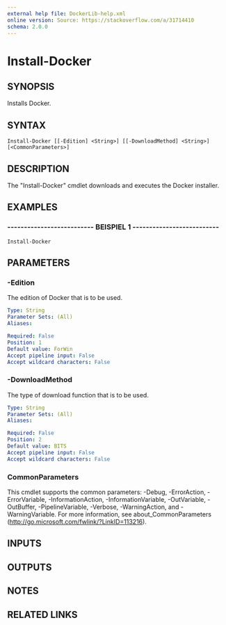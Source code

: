 ```yaml
---
external help file: DockerLib-help.xml
online version: Source: https://stackoverflow.com/a/31714410
schema: 2.0.0
---
```


# Install-Docker

## SYNOPSIS
Installs Docker.

## SYNTAX

```
Install-Docker [[-Edition] <String>] [[-DownloadMethod] <String>] [<CommonParameters>]
```

## DESCRIPTION
The "Install-Docker" cmdlet downloads and executes the Docker installer.

## EXAMPLES

### -------------------------- BEISPIEL 1 --------------------------
```
Install-Docker
```

## PARAMETERS

### -Edition
The edition of Docker that is to be used.

```yaml
Type: String
Parameter Sets: (All)
Aliases: 

Required: False
Position: 1
Default value: ForWin
Accept pipeline input: False
Accept wildcard characters: False
```

### -DownloadMethod
The type of download function that is to be used.

```yaml
Type: String
Parameter Sets: (All)
Aliases: 

Required: False
Position: 2
Default value: BITS
Accept pipeline input: False
Accept wildcard characters: False
```

### CommonParameters
This cmdlet supports the common parameters: -Debug, -ErrorAction, -ErrorVariable, -InformationAction, -InformationVariable, -OutVariable, -OutBuffer, -PipelineVariable, -Verbose, -WarningAction, and -WarningVariable. For more information, see about_CommonParameters (http://go.microsoft.com/fwlink/?LinkID=113216).

## INPUTS

## OUTPUTS

## NOTES

## RELATED LINKS

